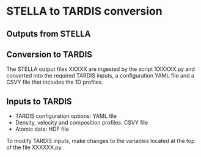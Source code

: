 # STELLA to TARDIS conversion

## Outputs from STELLA

## Conversion to TARDIS

The STELLA output files XXXXX are ingested by the script XXXXXX.py and converted
into the required TARDIS inputs, a configuration YAML file and a CSVY file that
includes the 1D profiles.

## Inputs to TARDIS

- TARDIS configuration options: YAML file
- Density, velocity and composition profiles: CSVY file
- Atomic data: HDF file

To modify TARDIS inputs, make changes to the variables located at the top of the
file XXXXXX.py.